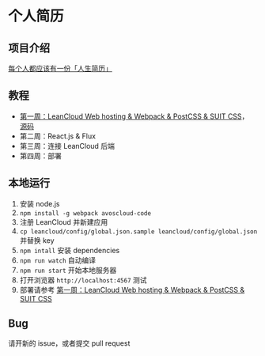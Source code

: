 # 个人简历

## 项目介绍

[每个人都应该有一份「人生简历」](http://zhuanlan.zhihu.com/12in12/20015683)

## 教程

- [第一周：LeanCloud Web hosting & Webpack & PostCSS & SUIT CSS](https://github.com/huchenme/timeline/blob/master/tutorials/week-1.md)， [源码](https://github.com/huchenme/timeline/tree/week1)
- 第二周：React.js & Flux
- 第三周：连接 LeanCloud 后端
- 第四周：部署

## 本地运行

1. 安装 node.js
2. `npm install -g webpack avoscloud-code`
3. 注册 LeanCloud 并新建应用
4. `cp leancloud/config/global.json.sample leancloud/config/global.json` 并替换 key
5. `npm intall` 安装 dependencies
6. `npm run watch` 自动编译
7. `npm run start` 开始本地服务器
8. 打开浏览器 `http://localhost:4567` 测试
9. 部署请参考 [第一周：LeanCloud Web hosting & Webpack & PostCSS & SUIT CSS](https://github.com/huchenme/timeline/blob/master/tutorials/week-1.md)

## Bug

请开新的 issue，或者提交 pull request
